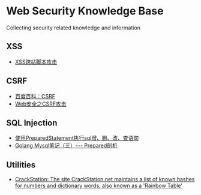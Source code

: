 # Web Security Knowledge Base
Collecting security related knowledge and information

## XSS
* [XSS跨站脚本攻击][1]

## CSRF
* [百度百科：CSRF][2]
* [Web安全之CSRF攻击][3]

## SQL Injection
* [使用PreparedStatement执行sql增、删、改、查语句][5]
* [Golang Mysql笔记（三）--- Prepared剖析][6]

## Utilities
* [CrackStation: The site CrackStation.net maintains a list of known hashes for numbers and dictionary words, also known as a 'Rainbow Table'][4]

[1]: https://www.cnblogs.com/phpstudy2015-6/p/6767032.html
[2]: https://baike.baidu.com/item/CSRF/2735433?fr=aladdin
[3]: https://www.cnblogs.com/lovesong/p/5233195.html
[4]: https://crackstation.net/
[5]: https://www.jianshu.com/p/84bcb6e1632b
[6]: https://www.jianshu.com/p/ee0d2e7bef54
